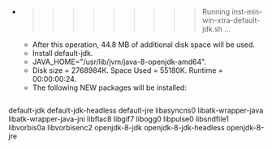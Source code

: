 * >>>>>>>>> Running inst-min-win-xtra-default-jdk.sh ...
  * After this operation, 44.8 MB of additional disk space will be used.
  * Install default-jdk.
  * JAVA_HOME="/usr/lib/jvm/java-8-openjdk-amd64".
  * Disk size = 2768984K. Space Used = 55180K. Runtime = 00:00:00:24.
  * The following NEW packages will be installed:
  ```bash
default-jdk default-jdk-headless default-jre libasyncns0 libatk-wrapper-java
libatk-wrapper-java-jni libflac8 libgif7 libogg0 libpulse0
libsndfile1 libvorbis0a libvorbisenc2 openjdk-8-jdk openjdk-8-jdk-headless
openjdk-8-jre
  ```
